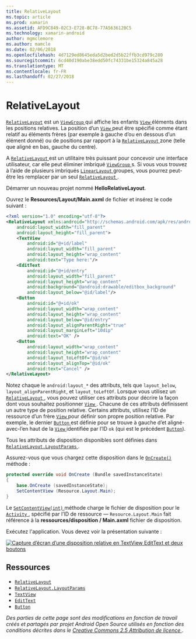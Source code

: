 ```yaml
---
title: RelativeLayout
ms.topic: article
ms.prod: xamarin
ms.assetid: AFD9C849-02C3-E728-BC78-77A563612BC5
ms.technology: xamarin-android
author: mgmclemore
ms.author: mamcle
ms.date: 02/06/2018
ms.openlocfilehash: 4d7129ed8645eda5d2bed2d5b22ffb3cd979c280
ms.sourcegitcommit: 6cd40d190abe38edd50fc74331be15324a845a28
ms.translationtype: MT
ms.contentlocale: fr-FR
ms.lasthandoff: 02/27/2018
---
```

# <a name="relativelayout"></a>RelativeLayout

[`RelativeLayout`](https://developer.xamarin.com/api/type/Android.Widget.RelativeLayout/) est un [ `ViewGroup` ](https://developer.xamarin.com/api/type/Android.Views.ViewGroup/) qui affiche les enfants [ `View` ](https://developer.xamarin.com/api/type/Android.Views.View/) éléments dans les positions relatives. La position d’un [ `View` ](https://developer.xamarin.com/api/type/Android.Views.View/) peut être spécifié comme étant relatif au éléments frères (par exemple à gauche d’ou en dessous d’un élément donné) ou de positions par rapport à la [ `RelativeLayout` ](https://developer.xamarin.com/api/type/Android.Widget.RelativeLayout/) zone (telle que aligné en bas, gauche du centre).

A [ `RelativeLayout` ](https://developer.xamarin.com/api/type/Android.Widget.RelativeLayout/) est un utilitaire très puissant pour concevoir une interface utilisateur, car elle peut éliminer imbriqué [ `ViewGroup` ](https://developer.xamarin.com/api/type/Android.Views.ViewGroup/)s. Si vous vous trouvez à l’aide de plusieurs imbriqués [ `LinearLayout` ](https://developer.xamarin.com/api/type/Android.Widget.LinearLayout/) groupes, vous pourrez peut-être les remplacer par un seul [ `RelativeLayout` ](https://developer.xamarin.com/api/type/Android.Widget.RelativeLayout/).

Démarrer un nouveau projet nommé **HelloRelativeLayout**.

Ouvrez le **Resources/Layout/Main.axml** de fichier et insérez le code suivant :

```xml
<?xml version="1.0" encoding="utf-8"?>
<RelativeLayout xmlns:android="http://schemas.android.com/apk/res/android"
    android:layout_width="fill_parent"
    android:layout_height="fill_parent">
    <TextView
        android:id="@+id/label"
        android:layout_width="fill_parent"
        android:layout_height="wrap_content"
        android:text="Type here:"/>
    <EditText
        android:id="@+id/entry"
        android:layout_width="fill_parent"
        android:layout_height="wrap_content"
        android:background="@android:drawable/editbox_background"
        android:layout_below="@id/label"/>
    <Button
        android:id="@+id/ok"
        android:layout_width="wrap_content"
        android:layout_height="wrap_content"
        android:layout_below="@id/entry"
        android:layout_alignParentRight="true"
        android:layout_marginLeft="10dip"
        android:text="OK" />
    <Button
        android:layout_width="wrap_content"
        android:layout_height="wrap_content"
        android:layout_toLeftOf="@id/ok"
        android:layout_alignTop="@id/ok"
        android:text="Cancel" />
</RelativeLayout>
```

Notez chaque le `android:layout_*` des attributs, tels que `layout_below`, `layout_alignParentRight`, et `layout_toLeftOf`.
Lorsque vous utilisez un [ `RelativeLayout` ](https://developer.xamarin.com/api/type/Android.Widget.RelativeLayout/), vous pouvez utiliser ces attributs pour décrire la façon dont vous souhaitez positionner [ `View` ](https://developer.xamarin.com/api/type/Android.Views.View/). Chacune de ces attributs définissent un autre type de position relative. Certains attributs, utilisez l’ID de ressource d’un frère [ `View` ](https://developer.xamarin.com/api/type/Android.Views.View/) pour définir son propre position relative. Par exemple, le dernier [ `Button` ](https://developer.xamarin.com/api/type/Android.Widget.Button/) est définie pour se trouve à gauche d’et aligné-avec-l’en haut de la [ `View` ](https://developer.xamarin.com/api/type/Android.Views.View/) identifiée par l’ID `ok` (qui est le précédent [`Button`](https://developer.xamarin.com/api/type/Android.Widget.Button/)).

Tous les attributs de disposition disponibles sont définies dans [ `RelativeLayout.LayoutParams` ](https://developer.xamarin.com/api/type/Android.Widget.RelativeLayout+LayoutParams/).

Assurez-vous que vous chargez cette disposition dans le [ `OnCreate()` ](https://developer.xamarin.com/api/member/Android.App.Activity.OnCreate/p/Android.OS.Bundle/) méthode :

```csharp
protected override void OnCreate (Bundle savedInstanceState)
{
    base.OnCreate (savedInstanceState);
    SetContentView (Resource.Layout.Main);
}
```

Le [ `SetContentView(int)` ](https://developer.xamarin.com/api/member/Android.App.Activity.SetContentView/p/System.Int32/) méthode charge le fichier de disposition pour le [ `Activity` ](https://developer.xamarin.com/api/type/Android.App.Activity/), spécifié par l’ID de ressource &mdash; `Resource.Layout.Main` fait référence à la **ressources/disposition / Main.axml** fichier de disposition.

Exécutez l'application. Vous devez voir la présentation suivante :

[![Capture d’écran d’une disposition relative en TextView EditText et deux boutons](relative-layout-images/helloviews2.png)](relative-layout-images/helloviews2.png)

<a name="Resources" />

## <a name="resources"></a>Ressources

-   [`RelativeLayout`](https://developer.xamarin.com/api/type/Android.Widget.RelativeLayout/)
-   [`RelativeLayout.LayoutParams`](https://developer.xamarin.com/api/type/Android.Widget.RelativeLayout+LayoutParams/)
-   [`TextView`](https://developer.xamarin.com/api/type/Android.Widget.TextView/)
-   [`EditText`](https://developer.xamarin.com/api/type/Android.Widget.EditText/)
-   [`Button`](https://developer.xamarin.com/api/type/Android.Widget.Button/)


*Des parties de cette page sont des modifications en fonction de travail créés et partagés par projet Android Open Source utilisés en fonction des conditions décrites dans le*
[*Creative Commons 2.5 Attribution de licence* ](http://creativecommons.org/licenses/by/2.5/).
